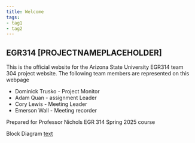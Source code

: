 ```yaml
---
title: Welcome
tags:
- tag1
- tag2
---
```


## EGR314 [PROJECTNAMEPLACEHOLDER]

This is the official website for the Arizona State University EGR314 team 304 project website. The following team members are represented on this webpage

- Dominick Trusko - Project Monitor
- Adam Quan - assignment Leader
- Cory Lewis - Meeting Leader
- Emerson Wall - Meeting recorder

Prepared for Professor Nichols EGR 314 Spring 2025 course

Block Diagram
[text](TeamBlockDiagram/TeamBlockDiagram.html)